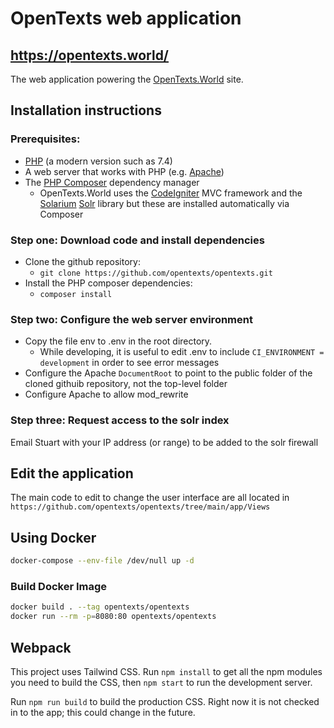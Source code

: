 # OpenTexts web application

## https://opentexts.world/

The web application powering the [OpenTexts.World](https://opentexts.world/)
site.

## Installation instructions ##
### Prerequisites: ###
 * [PHP](https://www.php.net/downloads.php) (a modern version such as 7.4)
 * A web server that works with PHP (e.g. [Apache](https://httpd.apache.org/download.cgi))
 * The [PHP Composer](https://getcomposer.org/doc/00-intro.md#installation-linux-unix-macos) dependency manager
    * OpenTexts.World uses the [CodeIgniter](https://codeigniter.com/) MVC framework and the [Solarium](https://solarium.readthedocs.io/en/stable/) [Solr](https://lucene.apache.org/solr/) library but these are installed automatically via Composer

### Step one: Download code and install dependencies ###
* Clone the github repository:
    * `git clone https://github.com/opentexts/opentexts.git`
* Install the PHP composer dependencies:
    * `composer install`

### Step two: Configure the web server environment ###
* Copy the file env to .env in the root directory.
    * While developing, it is useful to edit .env to include `CI_ENVIRONMENT = development` in order to see error messages
* Configure the Apache `DocumentRoot` to point to the public folder of the cloned githuib repository, not the top-level folder
* Configure Apache to allow mod_rewrite

### Step three: Request access to the solr index ###
Email Stuart with your IP address (or range) to be added to the solr firewall

## Edit the application ##
The main code to edit to change the user interface are all located in `https://github.com/opentexts/opentexts/tree/main/app/Views`

## Using Docker ##

```bash
docker-compose --env-file /dev/null up -d
```

### Build Docker Image ###

```bash
docker build . --tag opentexts/opentexts
docker run --rm -p=8080:80 opentexts/opentexts
```

## Webpack ##

This project uses Tailwind CSS. Run `npm install` to get all the npm modules you need to build the CSS, then `npm start` to run the development server.

Run `npm run build` to build the production CSS. Right now it is not checked in to the app; this could change in the future.